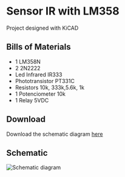 # Sensor IR with LM358

Project designed with KiCAD

## Bills of Materials

- 1 LM358N
- 2 2N2222
- Led Infrared IR333
- Phototransistor PT331C
- Resistors 10k, 333k,5.6k, 1k
- 1 Potenciometer 10k
- 1 Relay 5VDC

## Download

Download the schematic diagram [here](https://github.com/jalmx89/Sensor_IR/raw/master/dist/sensonr_ir.pdf)

## Schematic

![Schematic diagram](https://github.com/jalmx89/Sensor_IR/blob/master/dist/sensonr_ir.svg)